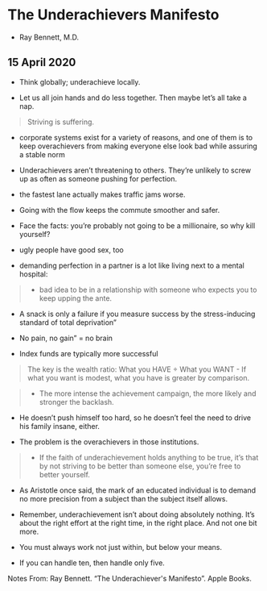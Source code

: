 # The Underachievers Manifesto
- Ray Bennett, M.D.

## 15 April 2020

- Think globally; underachieve locally.

- Let us all join hands and do less together. Then maybe let’s all take a nap.

> Striving is suffering.

- corporate systems exist for a variety of reasons, and one of them is to keep overachievers from making everyone else look bad while assuring a stable norm

- Underachievers aren’t threatening to others. They’re unlikely to screw up as often as someone pushing for perfection.

- the fastest lane actually makes traffic jams worse.

- Going with the flow keeps the commute smoother and safer.

- Face the facts: you’re probably not going to be a millionaire, so why kill yourself?

- ugly people have good sex, too

- demanding perfection in a partner is a lot like living next to a mental hospital:

> - bad idea to be in a relationship with someone who expects you to keep upping the ante.

- A snack is only a failure if you measure success by the stress-inducing standard of total deprivation”

- No pain, no gain” = no brain
- Index funds are typically more successful

> The key is the wealth ratio: What you HAVE ÷ What you WANT
    - If what you want is modest, what you have is greater by comparison.

> - The more intense the achievement campaign, the more likely and stronger the backlash.

- He doesn’t push himself too hard, so he doesn’t feel the need to drive his family insane, either.

- The problem is the overachievers in those institutions.

> - If the faith of underachievement holds anything to be true, it’s that by not striving to be better than someone else, you’re free to better yourself.

- As Aristotle once said, the mark of an educated individual is to demand no more precision from a subject than the subject itself allows.

- Remember, underachievement isn’t about doing absolutely nothing. It’s about the right effort at the right time, in the right place. And not one bit more.

- You must always work not just within, but below your means.

- If you can handle ten, then handle only five.

Notes From: Ray Bennett. “The Underachiever's Manifesto”. Apple Books. 